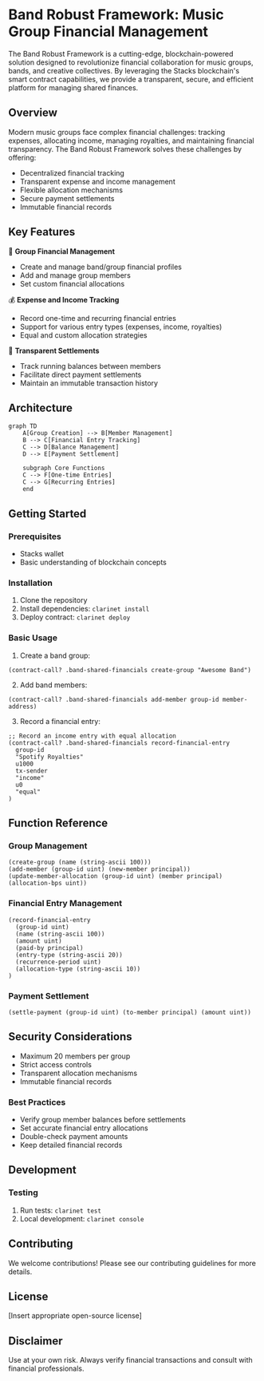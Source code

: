 # Band Robust Framework: Music Group Financial Management

The Band Robust Framework is a cutting-edge, blockchain-powered solution designed to revolutionize financial collaboration for music groups, bands, and creative collectives. By leveraging the Stacks blockchain's smart contract capabilities, we provide a transparent, secure, and efficient platform for managing shared finances.

## Overview

Modern music groups face complex financial challenges: tracking expenses, allocating income, managing royalties, and maintaining financial transparency. The Band Robust Framework solves these challenges by offering:

- Decentralized financial tracking
- Transparent expense and income management
- Flexible allocation mechanisms
- Secure payment settlements
- Immutable financial records

## Key Features

🎵 **Group Financial Management**
- Create and manage band/group financial profiles
- Add and manage group members
- Set custom financial allocations

💰 **Expense and Income Tracking**
- Record one-time and recurring financial entries
- Support for various entry types (expenses, income, royalties)
- Equal and custom allocation strategies

🤝 **Transparent Settlements**
- Track running balances between members
- Facilitate direct payment settlements
- Maintain an immutable transaction history

## Architecture

```mermaid
graph TD
    A[Group Creation] --> B[Member Management]
    B --> C[Financial Entry Tracking]
    C --> D[Balance Management]
    D --> E[Payment Settlement]
    
    subgraph Core Functions
    C --> F[One-time Entries]
    C --> G[Recurring Entries]
    end
```

## Getting Started

### Prerequisites
- Stacks wallet
- Basic understanding of blockchain concepts

### Installation
1. Clone the repository
2. Install dependencies: `clarinet install`
3. Deploy contract: `clarinet deploy`

### Basic Usage

1. Create a band group:
```clarity
(contract-call? .band-shared-financials create-group "Awesome Band")
```

2. Add band members:
```clarity
(contract-call? .band-shared-financials add-member group-id member-address)
```

3. Record a financial entry:
```clarity
;; Record an income entry with equal allocation
(contract-call? .band-shared-financials record-financial-entry 
  group-id 
  "Spotify Royalties" 
  u1000 
  tx-sender 
  "income" 
  u0 
  "equal"
)
```

## Function Reference

### Group Management
```clarity
(create-group (name (string-ascii 100)))
(add-member (group-id uint) (new-member principal))
(update-member-allocation (group-id uint) (member principal) (allocation-bps uint))
```

### Financial Entry Management
```clarity
(record-financial-entry 
  (group-id uint) 
  (name (string-ascii 100)) 
  (amount uint) 
  (paid-by principal) 
  (entry-type (string-ascii 20)) 
  (recurrence-period uint) 
  (allocation-type (string-ascii 10))
)
```

### Payment Settlement
```clarity
(settle-payment (group-id uint) (to-member principal) (amount uint))
```

## Security Considerations

- Maximum 20 members per group
- Strict access controls
- Transparent allocation mechanisms
- Immutable financial records

### Best Practices
- Verify group member balances before settlements
- Set accurate financial entry allocations
- Double-check payment amounts
- Keep detailed financial records

## Development

### Testing
1. Run tests: `clarinet test`
2. Local development: `clarinet console`

## Contributing

We welcome contributions! Please see our contributing guidelines for more details.

## License

[Insert appropriate open-source license]

## Disclaimer

Use at your own risk. Always verify financial transactions and consult with financial professionals.